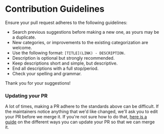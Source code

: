 # Contribution Guidelines

Ensure your pull request adheres to the following guidelines:

- Search previous suggestions before making a new one, as yours may be a duplicate.
- New categories, or improvements to the existing categorization are welcome.
- Use the following format: `[TITLE](LINK) - DESCRIPTION.`
- Description is optional but strongly recommended.
- Keep descriptions short and simple, but descriptive.
- End all descriptions with a full stop/period.
- Check your spelling and grammar.

Thank you for your suggestions!

### Updating your PR

A lot of times, making a PR adhere to the standards above can be difficult. If the maintainers notice anything that we'd like changed, we'll ask you to edit your PR before we merge it. If you're not sure how to do that, [here is a guide](https://github.com/RichardLitt/docs/blob/master/amending-a-commit-guide.md) on the different ways you can update your PR so that we can merge it.
